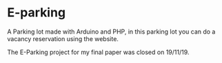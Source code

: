 # E-parking
A Parking lot made with Arduino and PHP, in this parking lot you can do a vacancy reservation using the website.

The E-Parking project for my final paper was closed on 19/11/19.
